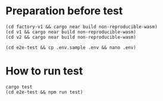 # Preparation before test

```shell
(cd factory-v1 && cargo near build non-reproducible-wasm)
(cd v1 && cargo near build non-reproducible-wasm)
(cd v2 && cargo near build non-reproducible-wasm)

(cd e2e-test && cp .env.sample .env && nano .env)
```

# How to run test

```shell
cargo test
(cd e2e-test && npm run test)
```
